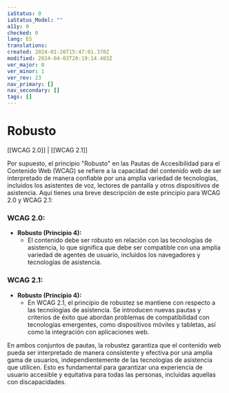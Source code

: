 ```yaml
---
iaStatus: 0
iaStatus_Model: ""
a11y: 0
checked: 0
lang: ES
translations: 
created: 2024-01-26T15:47:01.370Z
modified: 2024-04-03T20:19:14.403Z
ver_major: 0
ver_minor: 1
ver_rev: 23
nav_primary: []
nav_secondary: []
tags: []
---
```

# Robusto

[[WCAG 2.0]] | [[WCAG 2.1]]

Por supuesto, el principio "Robusto" en las Pautas de Accesibilidad para el Contenido Web (WCAG) se refiere a la capacidad del contenido web de ser interpretado de manera confiable por una amplia variedad de tecnologías, incluidos los asistentes de voz, lectores de pantalla y otros dispositivos de asistencia. Aquí tienes una breve descripción de este principio para WCAG 2.0 y WCAG 2.1:

### WCAG 2.0:
- **Robusto (Principio 4):**
  - El contenido debe ser robusto en relación con las tecnologías de asistencia, lo que significa que debe ser compatible con una amplia variedad de agentes de usuario, incluidos los navegadores y tecnologías de asistencia.

### WCAG 2.1:
- **Robusto (Principio 4):**
  - En WCAG 2.1, el principio de robustez se mantiene con respecto a las tecnologías de asistencia. Se introducen nuevas pautas y criterios de éxito que abordan problemas de compatibilidad con tecnologías emergentes, como dispositivos móviles y tabletas, así como la integración con aplicaciones web.

En ambos conjuntos de pautas, la robustez garantiza que el contenido web pueda ser interpretado de manera consistente y efectiva por una amplia gama de usuarios, independientemente de las tecnologías de asistencia que utilicen. Esto es fundamental para garantizar una experiencia de usuario accesible y equitativa para todas las personas, incluidas aquellas con discapacidades.